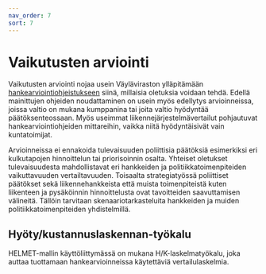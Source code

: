 ```yaml
---
nav_order: 7
sort: 7
---
```


# Vaikutusten arviointi

Vaikutusten arviointi nojaa usein Väyläviraston ylläpitämään [hankearviointiohjeistukseen](https://vayla.fi/suunnittelu/hankkeiden-suunnittelu/vaikutusten-arviointi/liikennevaylat) siinä, millaisia oletuksia voidaan tehdä. Edellä mainittujen ohjeiden noudattaminen on usein myös edellytys arvioinneissa, joissa valtio on mukana kumppanina tai joita valtio hyödyntää päätöksenteossaan. Myös useimmat liikennejärjestelmävertailut pohjautuvat hankearviointiohjeiden mittareihin, vaikka niitä hyödyntäisivät vain kuntatoimijat. 

Arvioinneissa ei ennakoida tulevaisuuden poliittisia päätöksiä esimerkiksi eri kulkutapojen hinnoittelun tai priorisoinnin osalta. Yhteiset oletukset tulevaisuudesta mahdollistavat eri hankkeiden ja politiikkatoimenpiteiden vaikuttavuuden vertailtavuuden. Toisaalta strategiatyössä poliittiset päätökset sekä liikennehankkeista että muista toimenpiteistä kuten liikenteen ja pysäköinnin hinnoittelusta ovat tavoitteiden saavuttamisen välineitä. Tällöin tarvitaan skenaariotarkasteluita hankkeiden ja muiden politiikkatoimenpiteiden yhdistelmillä.

## Hyöty/kustannuslaskennan-työkalu

HELMET-mallin käyttöliittymässä on mukana H/K-laskelmatyökalu, joka auttaa tuottamaan hankearvioinneissa käytettäviä vertailulaskelmia.
